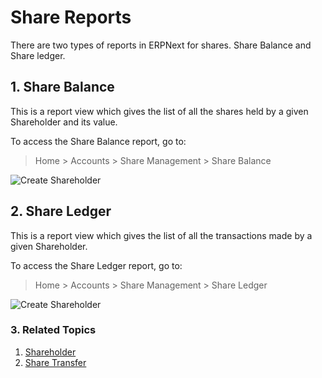<!-- add-breadcrumbs -->
# Share Reports
There are two types of reports in ERPNext for shares. Share Balance and Share ledger.

## 1. Share Balance
This is a report view which gives the list of all the shares held by a given Shareholder and its value.

To access the Share Balance report, go to:
> Home > Accounts > Share Management > Share Balance

<img class="screenshot" alt="Create Shareholder" src="/docs/assets/img/accounts/shareholder/sharebalance_1.png">

## 2. Share Ledger

This is a report view which gives the list of all the transactions made by a given Shareholder.

To access the Share Ledger report, go to:
> Home > Accounts > Share Management > Share Ledger

<img class="screenshot" alt="Create Shareholder" src="/docs/assets/img/accounts/shareholder/shareledger_1.png">

### 3. Related Topics
1. [Shareholder](/docs/user/manual/en/accounts/shareholder)
1. [Share Transfer](/docs/user/manual/en/accounts/share-transfer)
